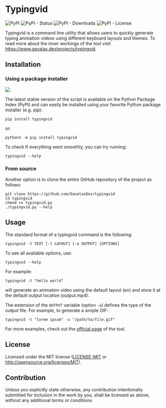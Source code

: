 # Typingvid

![PyPI](https://img.shields.io/pypi/v/typingvid) ![PyPI - Status](https://img.shields.io/pypi/status/typingvid) ![PyPI - Downloads](https://img.shields.io/pypi/dm/typingvid) ![PyPI - License](https://img.shields.io/pypi/l/typingvid)

Typingvid is a command line utility that allows users to quickly generate typing animation videos using different keyboard layouts and themes. To read more about the inner workings of the tool visit https://www.gavalas.dev/projects/typingvid.

## Installation

### Using a package installer

![](https://www.gavalas.dev/assets/images/typingvid/gifs/pipinstall.gif)

The latest stable version of the script is available on the Python Package Index (PyPI) and can easily be installed using your favorite Python package installer (e.g. pip):

    pip install typingvid

or:

    python3 -m pip install typingvid

To check If everything went smoothly, you can try running:

    typingvid --help

### From source

Another option is to clone the entire GitHub repository of the project as follows:

    git clone https://github.com/GavalasDev/typingvid
    cd typingvid
    chmod +x typingvid.py
    ./typingvid.py --help

## Usage

The standard format of a typingvid command is the following:

    typingvid -t TEXT [-l LAYOUT] [-o OUTPUT] [OPTIONS]

To see all available options, use:

    typingvid --help

For example:

    typingvid -t "hello world"

will generate an animation video using the default layout (en) and store it at the default output location (output.mp4).

The extension of the `OUTPUT` variable (option `-o`) defines the type of the output file. For example, to generate a simple GIF:

    typingvid -t "lorem ipsum" -o "/path/to/file.gif"

For more examples, check out the [official page](https://www.gavalas.dev/projects/typingvid/#examples) of the tool.

## License

Licensed under the MIT license ([LICENSE-MIT](LICENSE-MIT) or http://opensource.org/licenses/MIT).


## Contribution

Unless you explicitly state otherwise, any contribution intentionally submitted
for inclusion in the work by you, shall be licensed as above, without any additional terms or conditions.

